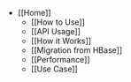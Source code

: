 - [[Home]]
	- [[How to Use]]
	- [[API Usage]]
	- [[How it Works]]	
	- [[Migration from HBase]]
	- [[Performance]]
	- [[Use Case]]